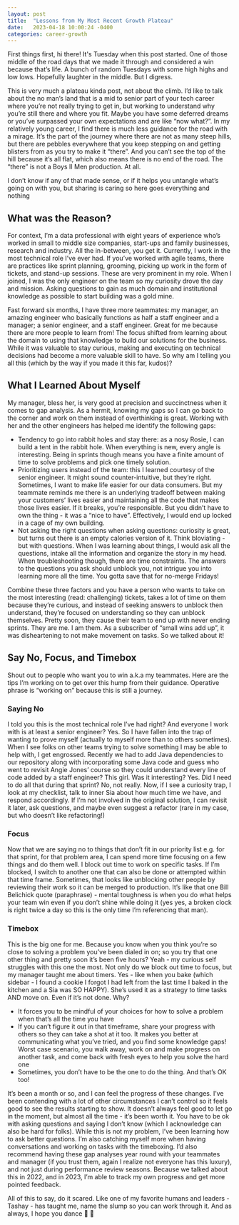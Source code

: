 ```yaml
---
layout: post
title:  "Lessons from My Most Recent Growth Plateau"
date:   2023-04-18 10:00:24 -0400
categories: career-growth
---
```


First things first, hi there! It's Tuesday when this post started. One of those middle of the road days that we made it through and considered a win because that’s life. A bunch of random Tuesdays with some high highs and low lows. Hopefully laughter in the middle. But I digress.

This is very much a plateau kinda post, not about the climb. I’d like to talk about the no man’s land that is a mid to senior part of your tech career where you’re not really trying to get in, but working to understand why you’re still there and where you fit. Maybe you have some deferred dreams or you’ve surpassed your own expectations and are like “now what?”. In my relatively young career, I find there is much less guidance for the road with a mirage. It’s the part of the journey where there are not as many steep hills, but there are pebbles everywhere that you keep stepping on and getting blisters from as you try to make it “there”. And you can’t see the top of the hill because it’s all flat, which also means there is no end of the road. The “there” is not a Boys II Men production. At all.

I don’t know if any of that made sense, or if it helps you untangle what’s going on with you, but sharing is caring so here goes everything and nothing

## What was the Reason?

For context, I’m a data professional with eight years of experience who’s worked in small to middle size companies, start-ups and family businesses, research and industry. All the in-between, you get it. Currently, I work in the most technical role I’ve ever had. If you’ve worked with agile teams, there are practices like sprint planning, grooming, picking up work in the form of tickets, and stand-up sessions. These are very prominent in my role. When I joined, I was the only engineer on the team so my curiosity drove the day and mission. Asking questions to gain as much domain and institutional knowledge as possible to start building was a gold mine.

Fast forward six months, I have three more teammates: my manager, an amazing engineer who basically functions as half a staff engineer and a manager; a senior engineer, and a staff engineer. Great for me because there are more people to learn from! The focus shifted from learning about the domain to using that knowledge to build our solutions for the business. While it was valuable to stay curious, making and executing on technical decisions had become a more valuable skill to have. So why am I telling you all this (which by the way if you made it this far, kudos)?

## What I Learned About Myself

My manager, bless her, is very good at precision and succinctness when it comes to gap analysis. As a hermit, knowing my gaps so I can go back to the corner and work on them instead of overthinking is great. Working with her and the other engineers has helped me identify the following gaps:

- Tendency to go into rabbit holes and stay there: as a nosy Rosie, I can build a tent in the rabbit hole. When everything is new, every angle is interesting. Being in sprints though means you have a finite amount of time to solve problems and pick one timely solution.
- Prioritizing users instead of the team: this I learned courtesy of the senior engineer. It might sound counter-intuitive, but they’re right. Sometimes, I want to make life easier for our data consumers. But my teammate reminds me there is an underlying tradeoff between making your customers’ lives easier and maintaining all the code that makes those lives easier. If it breaks, you’re responsible. But you didn’t have to own the thing - it was a “nice to have”. Effectively, I would end up locked in a cage of my own building.
- Not asking the right questions when asking questions: curiosity is great, but turns out there is an empty calories version of it. Think bloviating - but with questions. When I was learning about things, I would ask all the questions, intake all the information and organize the story in my head. When troubleshooting though, there are time constraints. The answers to the questions you ask should unblock you, not intrigue you into learning more all the time. You gotta save that for no-merge Fridays!

Combine these three factors and you have a person who wants to take on the most interesting (read: challenging) tickets, takes a lot of time on them because they’re curious, and instead of seeking answers to unblock then understand, they’re focused on understanding so they can unblock themselves. Pretty soon, they cause their team to end up with never ending sprints.  They are me. I am them. As a subscriber of “small wins add up”, it was disheartening to not make movement on tasks. So we talked about it!

## Say No, Focus, and Timebox

Shout out to people who want you to win a.k.a my teammates. Here are the tips I’m working on to get over this hump from their guidance. Operative phrase is “working on” because this is still a journey.

### Saying No

I told you this is the most technical role I’ve had right? And everyone I work with is at least a senior engineer? Yes. So I have fallen into the trap of wanting to prove myself (actually to myself more than to others sometimes). When I see folks on other teams trying to solve something I may be able to help with, I get engrossed. Recently we had to add Java dependencies to our repository along with incorporating some Java code and guess who went to revisit Angie Jones’ course so they could understand every line of code added by a staff engineer? This girl. Was it interesting? Yes. Did I need to do all that during that sprint? No, not really. Now, if I see a curiosity trap, I look at my checklist, talk to inner Sia about how much time we have, and respond accordingly. If I’m not involved in the original solution, I can revisit it later, ask questions, and maybe even suggest a refactor (rare in my case, but who doesn’t like refactoring!)

### Focus

Now that we are saying no to things that don’t fit in our priority list e.g. for that sprint, for that problem area, I can spend more time focusing on a few things and do them well. I block out time to work on specific tasks. If I’m blocked, I switch to another one that can also be done or attempted within that time frame. Sometimes, that looks like unblocking other people by reviewing their work so it can be merged to production. It’s like that one Bill Belichick quote (paraphrase) - mental toughness is when you do what helps your team win even if you don’t shine while doing it (yes yes, a broken clock is right twice a day so this is the only time I’m referencing that man).

### Timebox

This is the big one for me. Because you know when you think you’re so close to solving a problem you’ve been dialed in on; so you try that one other thing and pretty soon it’s been five hours? Yeah - my curious self struggles with this one the most. Not only do we block out time to focus, but my manager taught me about timers. Yes - like when you bake (which sidebar - I found a cookie I forgot I had left from the last time I baked in the kitchen and a Sia was SO HAPPY). She’s used it as a strategy to time tasks AND move on. Even if it’s not done. Why?

- It forces you to be mindful of your choices for how to solve a problem when that’s all the time you have
- If you can’t figure it out in that timeframe, share your progress with others so they can take a shot at it too. It makes you better at communicating what you’ve tried, and you find some knowledge gaps! Worst case scenario, you walk away, work on and make progress on another task, and come back with fresh eyes to help you solve the hard one
- Sometimes, you don’t have to be the one to do the thing. And that’s OK too!

It’s been a month or so, and I can feel the progress of these changes. I’ve been contending with a lot of other circumstances I can’t control so it feels good to see the results starting to show. It doesn’t always feel good to let go in the moment, but almost all the time - it’s been worth it. You have to be ok with asking questions and saying I don’t know (which I acknowledge can also be hard for folks). While this is not my problem, I’ve been learning how to ask better questions. I’m also catching myself more when having conversations and working on tasks with the timeboxing. I’d also recommend having these gap analyses year round with your teammates and manager (if you trust them, again I realize not everyone has this luxury), and not just during performance review seasons. Because we talked about this in 2022, and in 2023, I’m able to track my own progress and get more pointed feedback.

All of this to say, do it scared. Like one of my favorite humans and leaders - Tashay - has taught me, name the slump so you can work through it. And as always, I hope you dance :dancer: :blue_heart:
